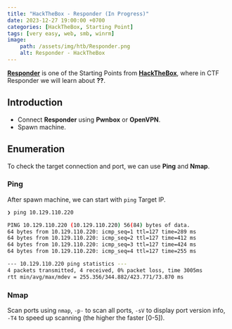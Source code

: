 ```yaml
---
title: "HackTheBox - Responder (In Progress)"
date: 2023-12-27 19:00:00 +0700
categories: [HackTheBox, Starting Point]
tags: [very easy, web, smb, winrm]
image:
    path: /assets/img/htb/Responder.png
    alt: Responder - HackTheBox
---
```


[**Responder**](https://app.hackthebox.com/starting-point) is one of the Starting Points from [**HackTheBox**](https://app.hackthebox.com/), where in CTF Responder we will learn about **??**.

## Introduction

- Connect **Responder** using **Pwnbox** or **OpenVPN**.
- Spawn machine.

## Enumeration

To check the target connection and port, we can use **Ping** and **Nmap**.

### Ping

After spawn machine, we can start with `ping` Target IP.

```bash
❯ ping 10.129.110.220

PING 10.129.110.220 (10.129.110.220) 56(84) bytes of data.
64 bytes from 10.129.110.220: icmp_seq=1 ttl=127 time=289 ms
64 bytes from 10.129.110.220: icmp_seq=2 ttl=127 time=412 ms
64 bytes from 10.129.110.220: icmp_seq=3 ttl=127 time=424 ms
64 bytes from 10.129.110.220: icmp_seq=4 ttl=127 time=255 ms

--- 10.129.110.220 ping statistics ---
4 packets transmitted, 4 received, 0% packet loss, time 3005ms
rtt min/avg/max/mdev = 255.356/344.882/423.771/73.870 ms
```

### Nmap

Scan ports using `nmap`, `-p-` to scan all ports, `-sV` to display port version info, `-T4` to speed up scanning (the higher the faster [0-5]).

```bash

```